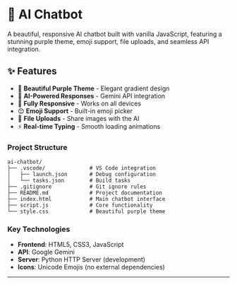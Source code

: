 # 🤖 AI Chatbot 

A beautiful, responsive AI chatbot built with vanilla JavaScript, featuring a stunning purple theme, emoji support, file uploads, and seamless API integration.



## ✨ Features

- 🎨 **Beautiful Purple Theme** - Elegant gradient design
- 🤖 **AI-Powered Responses** - Gemini API integration
- 📱 **Fully Responsive** - Works on all devices
- 😊 **Emoji Support** - Built-in emoji picker
- 📎 **File Uploads** - Share images with the AI
- ⚡ **Real-time Typing** - Smooth loading animations


### **Project Structure**
```
ai-chatbot/
├── .vscode/              # VS Code integration
│   ├── launch.json       # Debug configuration  
│   └── tasks.json        # Build tasks
├── .gitignore            # Git ignore rules
├── README.md             # Project documentation
├── index.html            # Main chatbot interface
├── script.js             # Core functionality
└── style.css             # Beautiful purple theme
```

### **Key Technologies**
- **Frontend**:  HTML5, CSS3, JavaScript 
- **API**: Google Gemini
- **Server**: Python HTTP Server (development)
- **Icons**: Unicode Emojis (no external dependencies)

---



